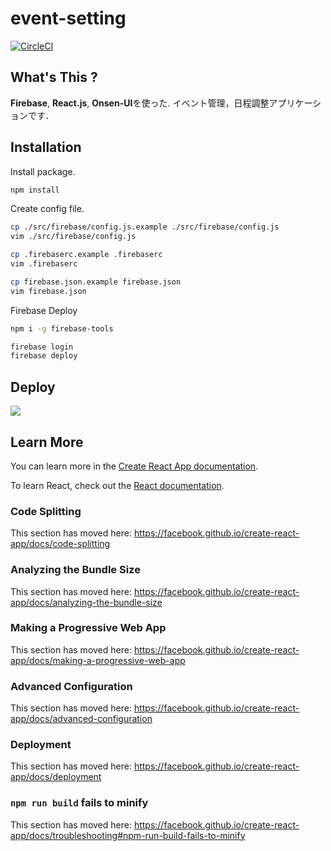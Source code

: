 # event-setting

[![CircleCI](https://circleci.com/gh/organic-tomato-association/event-setting/tree/master.svg?style=svg)](https://circleci.com/gh/organic-tomato-association/event-setting/tree/master)

## What's This ?

**Firebase**, **React.js**, **Onsen-UI**を使った.
イベント管理，日程調整アプリケーションです．

## Installation

Install package.
```sh
npm install
```

Create config file.
```sh
cp ./src/firebase/config.js.example ./src/firebase/config.js
vim ./src/firebase/config.js

cp .firebaserc.example .firebaserc
vim .firebaserc

cp firebase.json.example firebase.json
vim firebase.json
```

Firebase Deploy
```sh
npm i -g firebase-tools

firebase login
firebase deploy
```

## Deploy

<img src="https://pixe.la/v1/users/wakuwakup/graphs/es">

## Learn More

You can learn more in the [Create React App documentation](https://facebook.github.io/create-react-app/docs/getting-started).

To learn React, check out the [React documentation](https://reactjs.org/).

### Code Splitting

This section has moved here: https://facebook.github.io/create-react-app/docs/code-splitting

### Analyzing the Bundle Size

This section has moved here: https://facebook.github.io/create-react-app/docs/analyzing-the-bundle-size

### Making a Progressive Web App

This section has moved here: https://facebook.github.io/create-react-app/docs/making-a-progressive-web-app

### Advanced Configuration

This section has moved here: https://facebook.github.io/create-react-app/docs/advanced-configuration

### Deployment

This section has moved here: https://facebook.github.io/create-react-app/docs/deployment

### `npm run build` fails to minify

This section has moved here: https://facebook.github.io/create-react-app/docs/troubleshooting#npm-run-build-fails-to-minify
